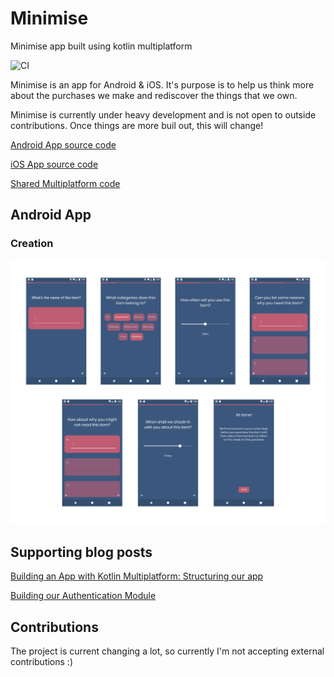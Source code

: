 # Minimise

Minimise app built using kotlin multiplatform

![CI](https://github.com/hitherejoe/minimise/workflows/CI/badge.svg?branch=master)

Minimise is an app for Android & iOS. It's purpose is to help us think more about the purchases we make and rediscover the things that we own.

Minimise is currently under heavy development and is not open to outside contributions. Once things are more buil out, this will change!

[Android App source code](https://github.com/hitherejoe/minimise/tree/master/platform_android)

[iOS App source code](https://github.com/hitherejoe/minimise/tree/master/native/KotlinIOS)

[Shared Multiplatform code](https://github.com/hitherejoe/minimise/tree/master/shared)


## Android App


### Creation 

![Creation flow](art/screenshots.png)


## Supporting blog posts

[Building an App with Kotlin Multiplatform: Structuring our app
](https://joebirch.co/2020/01/16/building-an-app-with-kotlin-multiplatform-structuring-our-app/)

[Building our Authentication Module](https://joebirch.co/2020/03/19/building-an-app-with-kotlin-multiplatform-building-our-authentication-module/)


## Contributions

The project is current changing a lot, so currently I'm not accepting external contributions :)
